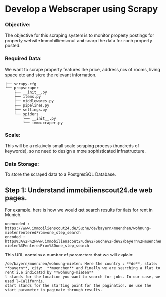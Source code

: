 # Develop a Webscraper using Scrapy
### Objective: 
The objective for this scraping system is to monitor property postings for property website Immobillienscout and scarp the data for each property posted.
### Required Data: 
We want to scrape property features like price, address,nos of rooms, living space etc and store the relevant information.

````
├── scrapy.cfg
└── propscraper
    ├── __init__.py
    ├── items.py
    ├── middlewares.py
    ├── pipelines.py
    ├── settings.py
    └── spiders
        └── __init__.py
        └── immoscraper.py
````
### Scale: 
This will be a relatively small scale scraping process (hundreds of keywords), so no need to design a more sophisticated infrastructure.
### Data Storage: 
To store the scraped data to a PostgresSQL Database.
## Step 1: Understand immobilienscout24.de web pages.
For example, here is how we would get search results for flats for rent in Munich.
````
unencoded : https://www.immobilienscout24.de/Suche/de/bayern/muenchen/wohnung-mieten?enteredFrom=one_step_search
encoded : https%3A%2F%2Fwww.immobilienscout24.de%2FSuche%2Fde%2Fbayern%2Fmuenchen%2Fwohnung-mieten%3FenteredFrom%3Done_step_search
````

This URL contains a number of parameters that we will explain:

    /de/bayern/muenchen/wohnung-mieten: Here the country : **de**, state: **bayern**, city:  **muenchen** and finally we are searching a flat to rent i.e indicated by **wohnung-mieten**
    l stands for the location you want to search for jobs. In our case, we used l=California.
    start stands for the starting point for the pagination. We use the start parameter to paginate through results. 
